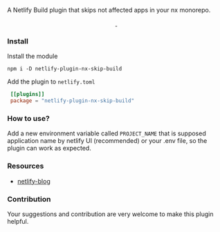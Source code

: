 

A Netlify Build plugin that skips not affected apps in your nx monorepo.

<p align="center">
  <a aria-label="npm version" href="https://www.npmjs.com/package/netlify-plugin-nx-skip-build">
    <img alt="" src="https://img.shields.io/npm/v/netlify-plugin-nx-skip-build">
  </a>
  <a aria-label="MIT License" href="https://www.npmjs.com/package/netlify-plugin-nx-skip-build">
    <img alt="" src="https://img.shields.io/npm/l/netlify-plugin-nx-skip-build">
  </a>
</p>


### Install
Install the module
```shell
npm i -D netlify-plugin-nx-skip-build
```

Add the plugin to `netlify.toml`

```toml
 [[plugins]]
 package = "netlify-plugin-nx-skip-build"
```


### How to use?
Add a new environment variable called `PROJECT_NAME` that is supposed application name by netlify UI (recommended) or your .env file, so the plugin can work as expected.


### Resources

- [netlify-blog](https://www.netlify.com/blog/2020/04/21/deploying-nx-monorepos-to-netlify/)



### Contribution

Your suggestions and contribution are very welcome to make this plugin helpful.
